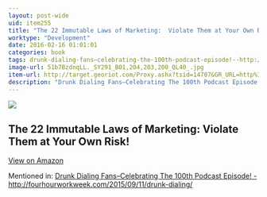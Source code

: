 ```yaml
---
layout: post-wide
uid: item255
title: "The 22 Immutable Laws of Marketing:  Violate Them at Your Own Risk!"
worktype: "Development"
date: 2016-02-16 01:01:01
categories: book
tags: drunk-dialing-fans–celebrating-the-100th-podcast-episode!--http://fourhourworkweek.com/2015/09/11/drunk-dialing/
image-url: 51b7BzdnqLL._SY291_BO1,204,203,200_QL40_.jpg
item-url: http://target.georiot.com/Proxy.ashx?tsid=14707&GR_URL=http%3A%2F%2Fwww.amazon.com%2F22-Immutable-Laws-Marketing-Violate%2Fdp%2F0887306667
description: "Drunk Dialing Fans–Celebrating The 100th Podcast Episode! - http://fourhourworkweek.com/2015/09/11/drunk-dialing/"
---
```

<a href="http://target.georiot.com/Proxy.ashx?tsid=14707&GR_URL=http%3A%2F%2Fwww.amazon.com%2F22-Immutable-Laws-Marketing-Violate%2Fdp%2F0887306667" target="blank"><img src="../../../../img/thumbs/51b7BzdnqLL._SY291_BO1,204,203,200_QL40_.jpg" class="prod-img"></a>
<h2>The 22 Immutable Laws of Marketing:  Violate Them at Your Own Risk!</h2>
<p><a class="btn btn-primary" href="http://target.georiot.com/Proxy.ashx?tsid=14707&GR_URL=http%3A%2F%2Fwww.amazon.com%2F22-Immutable-Laws-Marketing-Violate%2Fdp%2F0887306667" target="blank">View on Amazon</a><p>
<p>Mentioned in: <a href="http://fourhourworkweek.com/2015/09/11/drunk-dialing/" target="blank">Drunk Dialing Fans–Celebrating The 100th Podcast Episode! - http://fourhourworkweek.com/2015/09/11/drunk-dialing/</a></p>
